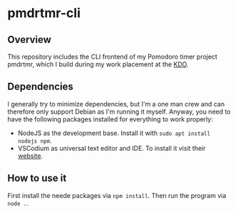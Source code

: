 # pmdrtmr-cli

## Overview

This repository includes the CLI frontend of my Pomodoro timer project pmdrtmr, which I build during my work placement at the [KDO](https://www.kdo.de/).

## Dependencies

I generally try to minimize dependencies, but I'm a one man crew and can therefore only support Debian as I'm running it myself. Anyway, you need to have the following packages installed for everything to work properly:

- NodeJS as the development base. Install it with `sudo apt install nodejs npm`.
- VSCodium as universal text editor and IDE. To install it visit their [website](https://vscodium.com/#install).

## How to use it

First install the neede packages via `npm install`. Then run the program via `node .`.
